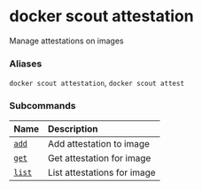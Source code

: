# docker scout attestation

<!---MARKER_GEN_START-->
Manage attestations on images

### Aliases

`docker scout attestation`, `docker scout attest`

### Subcommands

| Name                                | Description                 |
|:------------------------------------|:----------------------------|
| [`add`](scout_attestation_add.md)   | Add attestation to image    |
| [`get`](scout_attestation_get.md)   | Get attestation for image   |
| [`list`](scout_attestation_list.md) | List attestations for image |



<!---MARKER_GEN_END-->

